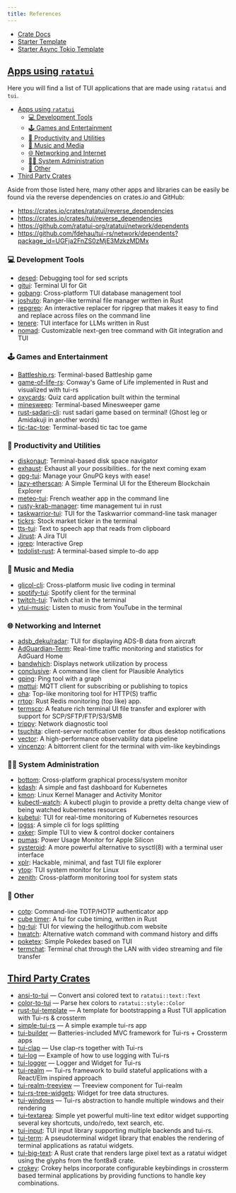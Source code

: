 ```yaml
---
title: References
---
```


- [Crate Docs](https://docs.rs/ratatui/latest/ratatui/)
- [Starter Template](https://github.com/ratatui-org/rust-tui-template)
- [Starter Async Tokio Template](https://github.com/ratatui-org/ratatui-async-template)

## [Apps using `ratatui`](https://github.com/ratatui-org/ratatui/wiki/Apps-using-Ratatui)

Here you will find a list of TUI applications that are made using `ratatui` and `tui`.

- [Apps using `ratatui`](#apps-using-ratatui)
  - [💻 Development Tools](#-development-tools)
  - [🕹️ Games and Entertainment](#️-games-and-entertainment)
  - [🚀 Productivity and Utilities](#-productivity-and-utilities)
  - [🎼 Music and Media](#-music-and-media)
  - [🌐 Networking and Internet](#-networking-and-internet)
  - [👨‍💻 System Administration](#-system-administration)
  - [🌌 Other](#-other)
- [Third Party Crates](#third-party-crates)

Aside from those listed here, many other apps and libraries can be easily be found via the reverse
dependencies on crates.io and GitHub:

- <https://crates.io/crates/ratatui/reverse_dependencies>
- <https://crates.io/crates/tui/reverse_dependencies>
- <https://github.com/ratatui-org/ratatui/network/dependents>
- <https://github.com/fdehau/tui-rs/network/dependents?package_id=UGFja2FnZS0zMjE3MzkzMDMx>

### 💻 Development Tools

- [desed](https://github.com/SoptikHa2/desed): Debugging tool for sed scripts
- [gitui](https://github.com/extrawurst/gitui): Terminal UI for Git
- [gobang](https://github.com/TaKO8Ki/gobang): Cross-platform TUI database management tool
- [joshuto](https://github.com/kamiyaa/joshuto): Ranger-like terminal file manager written in Rust
- [repgrep](https://github.com/acheronfail/repgrep): An interactive replacer for ripgrep that makes
  it easy to find and replace across files on the command line
- [tenere](https://github.com/pythops/tenere): TUI interface for LLMs written in Rust
- [nomad](https://github.com/JosephLai241/nomad): Customizable next-gen tree command with Git
  integration and TUI

### 🕹️ Games and Entertainment

- [Battleship.rs](https://github.com/deepu105/battleship-rs): Terminal-based Battleship game
- [game-of-life-rs](https://github.com/kachark/game-of-life-rs): Conway's Game of Life implemented
  in Rust and visualized with tui-rs
- [oxycards](https://github.com/BrookJeynes/oxycards): Quiz card application built within the
  terminal
- [minesweep](https://github.com/cpcloud/minesweep-rs): Terminal-based Minesweeper game
- [rust-sadari-cli](https://github.com/24seconds/rust-sadari-cli): rust sadari game based on
  terminal! (Ghost leg or Amidakuji in another words)
- [tic-tac-toe](https://github.com/thomas-mauran/tic-tac-toe): Terminal-based tic tac toe game

### 🚀 Productivity and Utilities

- [diskonaut](https://github.com/imsnif/diskonaut): Terminal-based disk space navigator
- [exhaust](https://github.com/heyrict/exhaust): Exhaust all your possibilities.. for the next
  coming exam
- [gpg-tui](https://github.com/orhun/gpg-tui): Manage your GnuPG keys with ease!
- [lazy-etherscan](https://github.com/woxjro/lazy-etherscan): A Simple Terminal UI for the Ethereum
  Blockchain Explorer
- [meteo-tui](https://github.com/16arpi/meteo-tui): French weather app in the command line
- [rusty-krab-manager](https://github.com/aryakaul/rusty-krab-manager): time management tui in rust
- [taskwarrior-tui](https://github.com/kdheepak/taskwarrior-tui): TUI for the Taskwarrior
  command-line task manager
- [tickrs](https://github.com/tarkah/tickrs): Stock market ticker in the terminal
- [tts-tui](https://github.com/lesleyrs/tts-tui): Text to speech app that reads from clipboard
- [Jirust](https://github.com/moali87/jirust): A Jira TUI
- [igrep](https://github.com/konradsz/igrep): Interactive Grep
- [todolist-rust](https://github.com/ebubekirgungor/todolist-rust): A terminal-based simple to-do
  app

### 🎼 Music and Media

- [glicol-cli](https://github.com/glicol/glicol-cli): Cross-platform music live coding in terminal
- [spotify-tui](https://github.com/Rigellute/spotify-tui): Spotify client for the terminal
- [twitch-tui](https://github.com/Xithrius/twitch-tui): Twitch chat in the terminal
- [ytui-music](https://github.com/sudipghimire533/ytui-music): Listen to music from YouTube in the
  terminal

### 🌐 Networking and Internet

- [adsb_deku/radar](https://github.com/wcampbell0x2a/adsb_deku#radar-tui): TUI for displaying ADS-B
  data from aircraft
- [AdGuardian-Term](https://github.com/Lissy93/AdGuardian-Term): Real-time traffic monitoring and
  statistics for AdGuard Home
- [bandwhich](https://github.com/imsnif/bandwhich): Displays network utilization by process
- [conclusive](https://github.com/mrusme/conclusive): A command line client for Plausible Analytics
- [gping](https://github.com/orf/gping/): Ping tool with a graph
- [mqttui](https://github.com/EdJoPaTo/mqttui): MQTT client for subscribing or publishing to topics
- [oha](https://github.com/hatoo/oha): Top-like monitoring tool for HTTP(S) traffic
- [rrtop](https://github.com/wojciech-zurek/rrtop): Rust Redis monitoring (top like) app.
- [termscp](https://github.com/veeso/termscp): A feature rich terminal UI file transfer and explorer
  with support for SCP/SFTP/FTP/S3/SMB
- [trippy](https://github.com/fujiapple852/trippy): Network diagnostic tool
- [tsuchita](https://github.com/kamiyaa/tsuchita): client-server notification center for dbus
  desktop notifications
- [vector](https://github.com/vectordotdev/vector): A high-performance observability data pipeline
- [vincenzo](https://github.com/gabrieldemian/vincenzo): A bittorrent client for the terminal with
  vim-like keybindings

### 👨‍💻 System Administration

- [bottom](https://github.com/ClementTsang/bottom): Cross-platform graphical process/system monitor
- [kdash](https://github.com/kdash-rs/kdash): A simple and fast dashboard for Kubernetes
- [kmon](https://github.com/orhun/kmon): Linux Kernel Manager and Activity Monitor
- [kubectl-watch](https://github.com/imuxin/kubectl-watch): A kubectl plugin to provide a pretty
  delta change view of being watched kubernetes resources
- [kubetui](https://github.com/sarub0b0/kubetui): TUI for real-time monitoring of Kubernetes
  resources
- [logss](https://github.com/todoesverso/logss): A simple cli for logs splitting
- [oxker](https://github.com/mrjackwills/oxker): Simple TUI to view & control docker containers
- [pumas](https://github.com/graelo/pumas): Power Usage Monitor for Apple Silicon
- [systeroid](https://github.com/orhun/systeroid): A more powerful alternative to sysctl(8) with a
  terminal user interface
- [xplr](https://github.com/sayanarijit/xplr): Hackable, minimal, and fast TUI file explorer
- [ytop](https://github.com/cjbassi/ytop): TUI system monitor for Linux
- [zenith](https://github.com/bvaisvil/zenith): Cross-platform monitoring tool for system stats

### 🌌 Other

- [cotp](https://github.com/replydev/cotp): Command-line TOTP/HOTP authenticator app
- [cube timer](https://github.com/paarthmadan/cube): A tui for cube timing, written in Rust
- [hg-tui](https://github.com/kaixinbaba/hg-tui): TUI for viewing the hellogithub.com website
- [hwatch](https://github.com/blacknon/hwatch): Alternative watch command with command history and
  diffs
- [poketex](https://github.com/ckaznable/poketex): Simple Pokedex based on TUI
- [termchat](https://github.com/lemunozm/termchat): Terminal chat through the LAN with video
  streaming and file transfer

## [Third Party Crates](https://github.com/ratatui-org/ratatui#third-party-libraries-bootstrapping-templates-and-widgets)

- [ansi-to-tui](https://github.com/uttarayan21/ansi-to-tui) — Convert ansi colored text to
  `ratatui::text::Text`
- [color-to-tui](https://github.com/uttarayan21/color-to-tui) — Parse hex colors to
  `ratatui::style::Color`
- [rust-tui-template](https://github.com/ratatui-org/rust-tui-template) — A template for
  bootstrapping a Rust TUI application with Tui-rs & crossterm
- [simple-tui-rs](https://github.com/pmsanford/simple-tui-rs) — A simple example tui-rs app
- [tui-builder](https://github.com/jkelleyrtp/tui-builder) — Batteries-included MVC framework for
  Tui-rs + Crossterm apps
- [tui-clap](https://github.com/kegesch/tui-clap-rs) — Use clap-rs together with Tui-rs
- [tui-log](https://github.com/kegesch/tui-log-rs) — Example of how to use logging with Tui-rs
- [tui-logger](https://github.com/gin66/tui-logger) — Logger and Widget for Tui-rs
- [tui-realm](https://github.com/veeso/tui-realm) — Tui-rs framework to build stateful applications
  with a React/Elm inspired approach
- [tui-realm-treeview](https://github.com/veeso/tui-realm-treeview) — Treeview component for
  Tui-realm
- [tui-rs-tree-widgets](https://github.com/EdJoPaTo/tui-rs-tree-widget): Widget for tree data
  structures.
- [tui-windows](https://github.com/markatk/tui-windows-rs) — Tui-rs abstraction to handle multiple
  windows and their rendering
- [tui-textarea](https://github.com/rhysd/tui-textarea): Simple yet powerful multi-line text editor
  widget supporting several key shortcuts, undo/redo, text search, etc.
- [tui-input](https://github.com/sayanarijit/tui-input): TUI input library supporting multiple
  backends and tui-rs.
- [tui-term](https://github.com/a-kenji/tui-term): A pseudoterminal widget library that enables the
  rendering of terminal applications as ratatui widgets.
- [tui-big-text](https://github.com/joshka/tui-big-text): A Rust crate that renders large pixel text
  as a ratatui widget using the glyphs from the font8x8 crate.
- [crokey](https://github.com/Canop/crokey/): Crokey helps incorporate configurable keybindings in
  crossterm based terminal applications by providing functions to handle key combinations.

